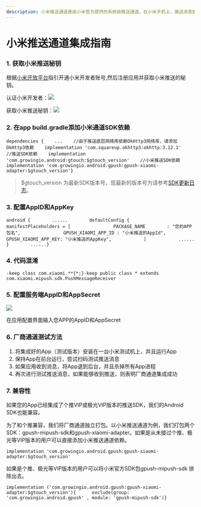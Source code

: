 ```yaml
---
description: 小米推送通道是由小米官方提供的系统级推送通道。在小米手机上，推送消息能够通过小米的系统通道抵达终端，并且无需打开应用就能够收到推送。
---
```


# 小米推送通道集成指南

### 1. 获取小米推送秘钥 <a id="1-huo-qu-xiao-mi-tui-song-mi-yue"></a>

根据[小米开放平台](https://dev.mi.com/console/appservice/push.html)指引开通小米开发者账号,然后注册应用并获取小米推送的秘钥。

认证小米开发者：![](https://gblobscdn.gitbook.com/assets%2F-Lpwgem-x8KzhBglybzw%2F-LqiImfa22AAr2Os4K3V%2F-LqiYHvsQhlpRUk-2ejq%2F3.png?alt=media&token=10ae6ec1-feb0-44d6-b8f3-79db138e975b)

获取小米推送秘钥：![](https://gblobscdn.gitbook.com/assets%2F-Lpwgem-x8KzhBglybzw%2F-LqiImfa22AAr2Os4K3V%2F-LqiYWzfhJYSrhiYf8dR%2F4.png?alt=media&token=5d3da45c-3eab-4ced-8d5d-54806ba3d025)

### 2. 在app build.gradle添加小米通道SDK依赖 <a id="2-zai-app-buildgradle-tian-jia-xiao-mi-tong-dao-sdk-yi-lai"></a>

```text
dependencies {    ...    //由于推送底层网络库依赖OkHttp3网络库，请添加OkHttp3依赖    implementation 'com.squareup.okhttp3:okhttp:3.12.1'    //推送SDK依赖    implementation 'com.growingio.android:gtouch:$gtouch_version'    //小米推送SDK依赖    implementation 'com.growingio.android.gpush:gpush-xiaomi-adapter:$gtouch_version'}
```

> $gtouch\_version 为最新SDK版本号，现最新的版本号为请参考[SDK更新日志](https://docs.growingio.com/mp/developers/integrations/changelog)。

### 3. 配置AppID和AppKey <a id="3-pei-zhi-appid-he-appkey"></a>

```text
android {        ......        defaultConfig {            manifestPlaceholders = [                PACKAGE_NAME        : "您的APP包名",​                GPUSH_XIAOMI_APP_ID : "小米推送的AppId",                GPUSH_XIAOMI_APP_KEY: "小米推送的AppKey",            ]            ......        }        ......}
```

### 4. 代码混淆 <a id="4-dai-ma-hun-xiao"></a>

```text
-keep class com.xiaomi.**{*;}​-keep public class * extends com.xiaomi.mipush.sdk.PushMessageReceiver
```

### 5. 配置服务端AppID和AppSecret <a id="5-pei-zhi-fu-wu-duan-appid-he-appsecret"></a>

![](https://gblobscdn.gitbook.com/assets%2F-Lpwgem-x8KzhBglybzw%2F-LqiImfa22AAr2Os4K3V%2F-LqiZEHMyTOP34M7HzfG%2F5.png?alt=media&token=d78d8a2e-a6e5-4181-8436-067d5cc4b6f3)

在应用配置界面输入您APP的AppID和AppSecret

### 6. 厂商通道测试方法 <a id="6-chang-shang-tong-dao-ce-shi-fang-fa"></a>

1. 将集成好的App（测试版本）安装在一台小米测试机上，并且运行App
2. 保持App在前台运行，尝试扫码测试推送消息
3. 如果应用收到消息，将App退到后台，并且杀掉所有App进程
4. 再次进行测试推送消息，如果能够收到推送，则表明厂商通道集成成功

### 7. 兼容性 <a id="7-jian-rong-xing"></a>

如果您的App已经集成了个推VIP或极光VIP版本的推送SDK，我们的Android SDK也能兼容。

为了和个推兼容，我们将厂商通道独立打包。以小米推送通道为例，我们打包两个SDK：gpush-mipush-sdk和gpush-xiaomi-adapter。如果是从未接过个推、极光等VIP版本的用户可以直接添加小米推送通道依赖。

```text
implementation 'com.growingio.android.gpush:gpush-xiaomi-adapter:$gtouch_version'
```

如果是个推、极光等VIP版本的用户可以将小米官方SDK包gpush-mipush-sdk 排除出去。

```text
implementation ('com.growingio.android.gpush:gpush-xiaomi-adapter:$gtouch_version'){      exclude(group: 'com.growingio.android.gpush' , module: 'gpush-mipush-sdk')}
```

